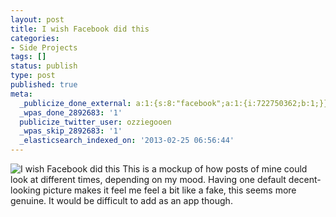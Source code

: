 ```yaml
---
layout: post
title: I wish Facebook did this
categories:
- Side Projects
tags: []
status: publish
type: post
published: true
meta:
  _publicize_done_external: a:1:{s:8:"facebook";a:1:{i:722750362;b:1;}}
  _wpas_done_2892683: '1'
  publicize_twitter_user: ozziegooen
  _wpas_skip_2892683: '1'
  _elasticsearch_indexed_on: '2013-02-25 06:56:44'
---
```

![I wish Facebook did this](http://bowlabs.files.wordpress.com/2013/02/full.png) This is a mockup of how posts of mine could look at different times, depending on my mood. Having one default decent-looking picture makes it feel me feel a bit like a fake, this seems more genuine. It would be difficult to add as an app though.